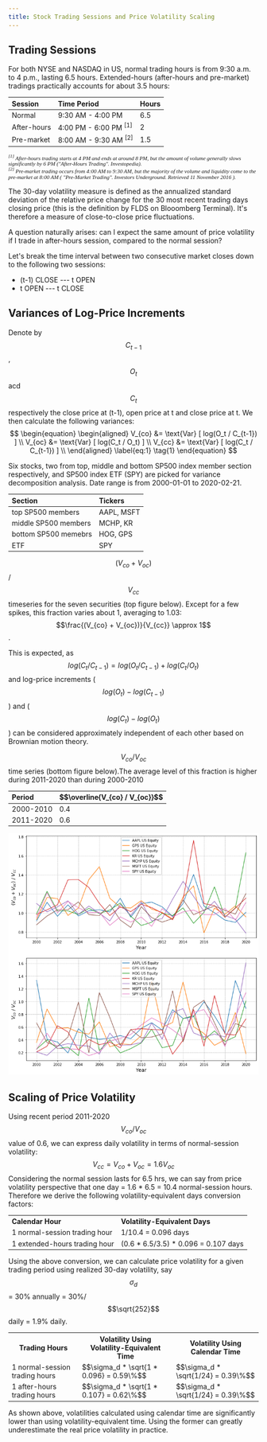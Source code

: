 ```yaml
---
title: Stock Trading Sessions and Price Volatility Scaling
---
```


Trading Sessions
----------------

For both NYSE and NASDAQ in US, normal trading hours is from 9:30 a.m. to 4 p.m., lasting 6.5 hours. Extended-hours (after-hours and pre-market) tradings practically accounts for about 3.5 hours: 

<table>
<thead>
<tr> <th align="left">Session</th>  <th align="left"> Time Period</th> <th align="left"> Hours </th> </tr>
</thead>
<tbody>
<tr> <td> Normal </td> <td> 9:30 AM - 4:00 PM </td> <td> 6.5 </td></tr>
<tr> <td> After-hours </td> <td> 4:00 PM - 6:00 PM <sup>[1]</sup> </td> <td> 2 </td></tr>
<tr> <td> Pre-market </td> <td> 8:00 AM - 9:30 AM <sup>[2]</sup> </td> <td> 1.5 </td> </tr>
</tbody>
</table>

<p style = "font-family:georgia,garamond,serif;font-size:11px;font-style:italic;"> <sup>[1]</sup> After-hours trading starts at 4 PM and ends at around 8 PM, but the amount of volume generally slows significantly by 6 PM ("After-Hours Trading". Investopedia).<br/>
<sup>[2]</sup> Pre-market trading occurs from 4:00 AM to 9:30 AM, but the majority of the volume and liquidity come to the pre-market at 8:00 AM ( "Pre-Market Trading". Investors Underground. Retrieved 11 November 2016 ).</p>


The 30-day volatility measure is defined as the annualized standard deviation of the relative price change for the 30 most recent trading days closing price (this is the definition by FLDS on Blooomberg Terminal). It's therefore a measure of close-to-close price fluctuations. 

A question naturally arises: can I expect the same amount of price volatility if I trade in after-hours session, compared to the normal session?

Let's break the time interval between two consecutive market closes down to the following two sessions:

- (t-1) CLOSE --- t OPEN
- t OPEN --- t CLOSE

Variances of Log-Price Increments
---------------------------------

Denote by $$C_{t-1}$$, $$O_t$$ acd $$C_t$$ respectively the close price at (t-1), open price at t and close price at t. We then calculate the following variances: <br/>
$$
\begin{equation}
\begin{aligned}
V_{co} &= \text{Var} [ log(O_t / C_{t-1}) ] \\
V_{oc} &= \text{Var} [ log(C_t / O_t) ]  \\
V_{cc} &= \text{Var} [ log(C_t / C_{t-1}) ] \\
\end{aligned}
\label{eq:1}
\tag{1}
\end{equation}
$$

Six stocks, two from top, middle and bottom SP500 index member section respectively, and SP500 index ETF (SPY) are picked for variance decomposition analysis. Date range is from 2000-01-01 to 2020-02-21.

| **Section** | **Tickers** |
|:------------|:------------|
| top SP500 members | AAPL, MSFT |
| middle SP500 members | MCHP, KR |
| bottom SP500 memebrs | HOG, GPS |
| ETF | SPY |

$$(V_{co} + V_{oc})$$ / $$V_{cc}$$ timeseries for the seven securities (top figure below). Except for a few spikes, this fraction varies about 1, averaging to 1.03: $$\frac{(V_{co} + V_{oc})}{V_{cc}} \approx 1$$. 

This is expected, as $$log(C_t/C_{t-1}) = log(O_t/C_{t-1}) + log(C_t/O_t)$$ and log-price increments ($$log(O_t) - log(C_{t-1})$$) and
($$log(C_t) - log(O_t)$$) can be considered approximately independent of each other based on Brownian motion theory.

$$V_{co} / V_{oc}$$ time series (bottom figure below).The average level of this fraction is higher during 2011-2020 than during 2000-2010

<table>
<thead>  
  <tr> <th align="left">Period</th>  <th align="left"> $$\overline{V_{co} / V_{oc}}$$ </th> </tr>
</thead>
<tbody>  
  <tr> <td> 2000-2010 </td> <td> 0.4 </td> </tr>
  <tr> <td> 2011-2020 </td> <td> 0.6 </td> </tr>
</tbody>  
</table>


![](<../images/stock_vol_decom.png>)

Scaling of Price Volatility
---------------------------

Using recent period 2011-2020 $$V_{co} / V_{oc}$$ value of 0.6, we can express daily volatility in terms of normal-session volatility: <br/>
$$
\begin{equation}
V_{cc} = V_{co} + V_{oc} = 1.6 V_{oc}
\label{eq:2}
\tag{2}
\end{equation}
$$
Considering the normal session lasts for 6.5 hrs, we can say from price volatility perspective that one day = 1.6 * 6.5 = 10.4 normal-session hours. Therefore we derive the following volatility-equivalent days conversion factors:<br/>

<table>
  <tr> <th align="left">Calendar Hour</th>  <th align="left"> Volatility-Equivalent Days </th> </tr>
  <tr> <td> 1 normal-session trading hour </td>  <td>  1/10.4 = 0.096 days </td> </tr>
  <tr> <td> 1 extended-hours trading hour </td>  <td> (0.6 * 6.5/3.5) * 0.096 = 0.107 days </td> </tr>
</table>

Using the above conversion, we can calculate price volatility for a given trading period using realized 30-day volatility, say $$\sigma_d$$ = 30% annually = 30%/$$\sqrt{252}$$ daily = 1.9% daily.

<table>
  <tr> <th>Trading Hours</th>  <th> Volatility Using Volatility-Equivalent Time</th> <th> Volatility Using Calendar Time </th></tr>
  <tr> <td> 1 normal-session trading hours </td>  <td> $$\sigma_d * \sqrt{1 * 0.096} = 0.59\%$$ </td> <td> $$\sigma_d * \sqrt{1/24} = 0.39\%$$ </td> </tr>
  <tr> <td> 1 after-hours trading hours </td> <td> $$\sigma_d * \sqrt{1 * 0.107} = 0.62\%$$ </td> <td> $$\sigma_d * \sqrt{1/24} = 0.39\%$$ </td> </tr>
</table>

As shown above, volatilities calculated using calendar time are significantly lower than using volatility-equivalent time. Using the former can greatly underestimate the real price volatility in practice.
